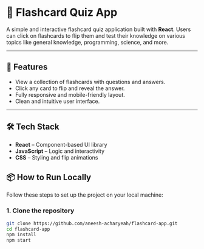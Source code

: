 # 🧠 Flashcard Quiz App

A simple and interactive flashcard quiz application built with **React**. Users can click on flashcards to flip them and test their knowledge on various topics like general knowledge, programming, science, and more.

---

## 🚀 Features

- View a collection of flashcards with questions and answers.
- Click any card to flip and reveal the answer.
- Fully responsive and mobile-friendly layout.
- Clean and intuitive user interface.

---

## 🛠️ Tech Stack

- **React** – Component-based UI library
- **JavaScript** – Logic and interactivity
- **CSS** – Styling and flip animations

## 📦 How to Run Locally

Follow these steps to set up the project on your local machine:

### 1. Clone the repository

```bash
git clone https://github.com/aneesh-acharyeah/flashcard-app.git
cd flashcard-app
npm install
npm start


